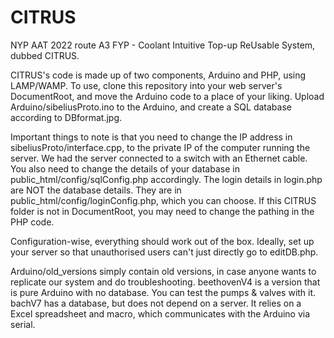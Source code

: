 # CITRUS
NYP AAT 2022 route A3 FYP - Coolant Intuitive Top-up ReUsable System, dubbed CITRUS.

CITRUS's code is made up of two components, Arduino and PHP, using LAMP/WAMP. To use, clone this repository into your web server's DocumentRoot, and move the Arduino code to a place of your liking. Upload Arduino/sibeliusProto.ino to the Arduino, and create a SQL database according to DBformat.jpg. 

Important things to note is that you need to change the IP address in sibeliusProto/interface.cpp, to the private IP of the computer running the server. We had the server connected to a switch with an Ethernet cable. You also need to change the details of your database in public_html/config/sqlConfig.php accordingly. The login details in login.php are NOT the database details. They are in public_html/config/loginConfig.php, which you can choose. If this CITRUS folder is not in DocumentRoot, you may need to change the pathing in the PHP code. 

Configuration-wise, everything should work out of the box. Ideally, set up your server so that unauthorised users can't just directly go to editDB.php.

Arduino/old_versions simply contain old versions, in case anyone wants to replicate our system and do troubleshooting. beethovenV4 is a version that is pure Arduino with no database. You can test the pumps & valves with it. bachV7 has a database, but does not depend on a server. It relies on a Excel spreadsheet and macro, which communicates with the Arduino via serial. 
